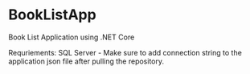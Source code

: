 # BookListApp
Book List Application using .NET Core

Requriements:
SQL Server - Make sure to add connection string to the application json file after pulling the repository.
